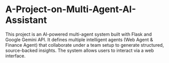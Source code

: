 # A-Project-on-Multi-Agent-AI-Assistant
This project is an AI-powered multi-agent system built with Flask and Google Gemini API. It defines multiple intelligent agents (Web Agent &amp; Finance Agent) that collaborate under a team setup to generate structured, source-backed insights. The system allows users to interact via a web interface.
